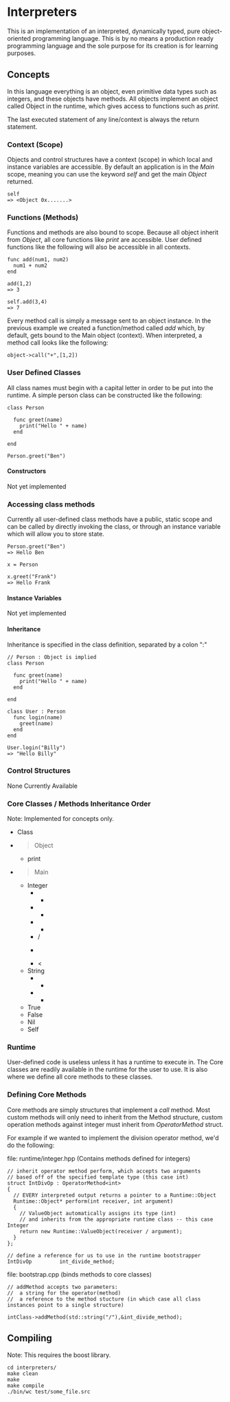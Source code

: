 # Interpreters
This is an implementation of an interpreted, dynamically typed, pure object-oriented programming language. This is by no means a production ready programming language and the sole purpose for its creation is for learning purposes.


## Concepts
In this language everything is an object, even primitive data types such as integers, and these objects have methods. All objects implement an object called Object in the runtime, which gives access to functions such as *print*.

The last executed statement of any line/context is always the return statement.

### Context (Scope)
Objects and control structures have a context (scope) in which local and instance variables are accessible. By default an application is in the *Main* scope, meaning you can use the keyword *self* and get the main *Object* returned.

```
self
=> <Object 0x.......>
```

### Functions (Methods)
Functions and methods are also bound to scope. Because all object inherit from *Object*, all core functions like *print* are accessible. User defined functions like the following will also be accessible in all contexts.

```
func add(num1, num2)
  num1 + num2
end

add(1,2)
=> 3

self.add(3,4)
=> 7

```

Every method call is simply a message sent to an object instance. In the previous example we created a function/method called *add* which, by default, gets bound to the Main object (context). When interpreted, a method call looks like the following:

```
object->call("+",[1,2])
```

### User Defined Classes
All class names must begin with a capital letter in order to be put into the runtime. A simple person class can be constructed like the following:
```
class Person

  func greet(name)
    print("Hello " + name)
  end

end

Person.greet("Ben")
```

#### Constructors
Not yet implemented

### Accessing class methods
Currently all user-defined class methods have a public, static scope and can be called by directly invoking the class, or through an instance variable which will allow you to store state.
```
Person.greet("Ben")
=> Hello Ben

x = Person

x.greet("Frank")
=> Hello Frank
```

#### Instance Variables
Not yet implemented

#### Inheritance
Inheritance is specified in the class definition, separated by a colon ":"
```
// Person : Object is implied
class Person

  func greet(name)
    print("Hello " + name)
  end

end

class User : Person
  func login(name)
    greet(name)
  end
end

User.login("Billy")
=> "Hello Billy"
```

### Control Structures
None Currently Available

### Core Classes / Methods Inheritance Order
Note: Implemented for concepts only.
- Class
- > Object
    - print 
- > Main 
  - Integer
    - +
    - -
    - *
    - /
    - >
    - <
  - String
    - +
    - *
  - True
  - False
  - Nil
  - Self

### Runtime
User-defined code is useless unless it has a runtime to execute in. The Core classes are readily available in the runtime for the user to use. It is also where we define all core methods to these classes.

### Defining Core Methods
Core methods are simply structures that implement a *call* method. Most custom methods will only need to inherit from the Method structure, custom operation methods against integer must inherit from *OperatorMethod* struct. 

For example if we wanted to implement the division operator method, we'd do the following:

file: runtime/integer.hpp (Contains methods defined for integers)
```
// inherit operator method perform, which accepts two arguments
// based off of the specified template type (this case int)
struct IntDivOp : OperatorMethod<int>
{
  // EVERY interpreted output returns a pointer to a Runtime::Object
  Runtime::Object* perform(int receiver, int argument)
  {
    // ValueObject automatically assigns its type (int)
    // and inherits from the appropriate runtime class -- this case Integer
    return new Runtime::ValueObject(receiver / argument);
  }
};

// define a reference for us to use in the runtime bootstrapper
IntDivOp         int_divide_method;
```

file: bootstrap.cpp (binds methods to core classes)
```
// addMethod accepts two parameters:
//  a string for the operator(method)
//  a reference to the method stucture (in which case all class instances point to a single structure)

intClass->addMethod(std::string("/"),&int_divide_method);
```

## Compiling
Note: This requires the boost library.
```
cd interpreters/
make clean
make
make compile
./bin/wc test/some_file.src
```
